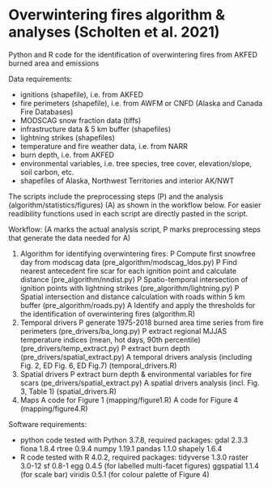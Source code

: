 # Overwintering fires algorithm & analyses (Scholten et al. 2021)
Python and R code for the identification of overwintering fires from AKFED burned area and emissions

Data requirements:
- ignitions (shapefile), i.e. from AKFED
- fire perimeters (shapefile), i.e. from AWFM or CNFD (Alaska and Canada Fire Databases)
- MODSCAG snow fraction data (tiffs)
- infrastructure data & 5 km buffer (shapefiles)
- lightning strikes (shapefiles)
- temperature and fire weather data, i.e. from NARR
- burn depth, i.e. from AKFED
- environmental variables, i.e. tree species, tree cover, elevation/slope, soil carbon, etc.
- shapefiles of Alaska, Northwest Territories and interior AK/NWT

The scripts include the preprocessing steps (P) and the analysis (algorithm/statistics/figures) (A) as shown in the workflow below.
For easier readibility functions used in each script are directly pasted in the script.

Workflow: 
(A marks the actual analysis script, P marks preprocessing steps that generate the data needed for A)
1. Algorithm for identifying overwintering fires:
P Compute first snowfree day from modscag data (pre_algorithm/modscag_ldos.py) 
P Find nearest antecedent fire scar for each ignition point and calculate distance (pre_algorithm/nndist.py)
P Spatio-temporal intersection of ignition points with lightning strikes (pre_algorithm/lightning.py)
P Spatial intersection and distance calculation with roads within 5 km buffer (pre_algorithm/roads.py)
A Identify and apply the thresholds for the identification of overwintering fires (algorithm.R)
2. Temporal drivers
P generate 1975-2018 burned area time series from fire perimeters (pre_drivers/ba_long.py)
P extract regional MJJAS temperature indices (mean, hot days, 90th percentile) (pre_drivers/temp_extract.py)
P extract burn depth (pre_drivers/spatial_extract.py)
A temporal drivers analysis (including Fig. 2, ED Fig. 6, ED Fig.7) (temporal_drivers.R)
3. Spatial drivers
P extract burn depth & environmental variables for fire scars (pe_drivers/spatial_extract.py)
A spatial drivers analysis (incl. Fig. 3, Table 1) (spatial_drivers.R)
4. Maps
A code for Figure 1 (mapping/figure1.R)
A code for Figure 4 (mapping/figure4.R)

Software requirements:
- python code tested with Python 3.7.8, required packages:
    gdal 2.3.3
    fiona 1.8.4
    rtree 0.9.4
    numpy 1.19.1
    pandas 1.1.0
    shapely 1.6.4
- R code tested with R 4.0.2, required packages:
    tidyverse 1.3.0
    raster 3.0-12
    sf 0.8-1
    egg 0.4.5 (for labelled multi-facet figures)
    ggspatial 1.1.4 (for scale bar)
    viridis 0.5.1 (for colour palette of Figure 4)

